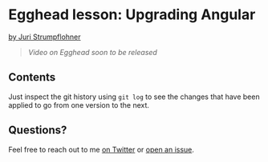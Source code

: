 # Egghead lesson: Upgrading Angular

[by Juri Strumpflohner](https://twitter.com/juristr)

> _Video on Egghead soon to be released_

## Contents

Just inspect the git history using `git log` to see the changes that have been applied to go from one version to the next.

## Questions?

Feel free to reach out to me [on Twitter](https://twitter.com/juristr) or [open an issue](https://github.com/juristr/egghead-lesson-upgrade-angular/issues).
